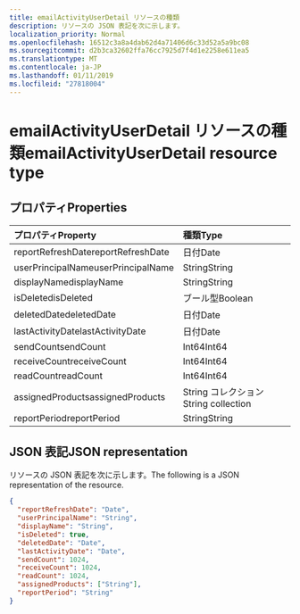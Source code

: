```yaml
---
title: emailActivityUserDetail リソースの種類
description: リソースの JSON 表記を次に示します。
localization_priority: Normal
ms.openlocfilehash: 16512c3a8a4dab62d4a71406d6c33d52a5a9bc08
ms.sourcegitcommit: d2b3ca32602ffa76cc7925d7f4d1e2258e611ea5
ms.translationtype: MT
ms.contentlocale: ja-JP
ms.lasthandoff: 01/11/2019
ms.locfileid: "27818004"
---
```

# <a name="emailactivityuserdetail-resource-type"></a><span data-ttu-id="c6430-103">emailActivityUserDetail リソースの種類</span><span class="sxs-lookup"><span data-stu-id="c6430-103">emailActivityUserDetail resource type</span></span>

## <a name="properties"></a><span data-ttu-id="c6430-104">プロパティ</span><span class="sxs-lookup"><span data-stu-id="c6430-104">Properties</span></span>

| <span data-ttu-id="c6430-105">プロパティ</span><span class="sxs-lookup"><span data-stu-id="c6430-105">Property</span></span>          | <span data-ttu-id="c6430-106">種類</span><span class="sxs-lookup"><span data-stu-id="c6430-106">Type</span></span>              |
| :---------------- | :---------------- |
| <span data-ttu-id="c6430-107">reportRefreshDate</span><span class="sxs-lookup"><span data-stu-id="c6430-107">reportRefreshDate</span></span> | <span data-ttu-id="c6430-108">日付</span><span class="sxs-lookup"><span data-stu-id="c6430-108">Date</span></span>              |
| <span data-ttu-id="c6430-109">userPrincipalName</span><span class="sxs-lookup"><span data-stu-id="c6430-109">userPrincipalName</span></span> | <span data-ttu-id="c6430-110">String</span><span class="sxs-lookup"><span data-stu-id="c6430-110">String</span></span>            |
| <span data-ttu-id="c6430-111">displayName</span><span class="sxs-lookup"><span data-stu-id="c6430-111">displayName</span></span>       | <span data-ttu-id="c6430-112">String</span><span class="sxs-lookup"><span data-stu-id="c6430-112">String</span></span>            |
| <span data-ttu-id="c6430-113">isDeleted</span><span class="sxs-lookup"><span data-stu-id="c6430-113">isDeleted</span></span>         | <span data-ttu-id="c6430-114">ブール型</span><span class="sxs-lookup"><span data-stu-id="c6430-114">Boolean</span></span>           |
| <span data-ttu-id="c6430-115">deletedDate</span><span class="sxs-lookup"><span data-stu-id="c6430-115">deletedDate</span></span>       | <span data-ttu-id="c6430-116">日付</span><span class="sxs-lookup"><span data-stu-id="c6430-116">Date</span></span>              |
| <span data-ttu-id="c6430-117">lastActivityDate</span><span class="sxs-lookup"><span data-stu-id="c6430-117">lastActivityDate</span></span>  | <span data-ttu-id="c6430-118">日付</span><span class="sxs-lookup"><span data-stu-id="c6430-118">Date</span></span>              |
| <span data-ttu-id="c6430-119">sendCount</span><span class="sxs-lookup"><span data-stu-id="c6430-119">sendCount</span></span>         | <span data-ttu-id="c6430-120">Int64</span><span class="sxs-lookup"><span data-stu-id="c6430-120">Int64</span></span>             |
| <span data-ttu-id="c6430-121">receiveCount</span><span class="sxs-lookup"><span data-stu-id="c6430-121">receiveCount</span></span>      | <span data-ttu-id="c6430-122">Int64</span><span class="sxs-lookup"><span data-stu-id="c6430-122">Int64</span></span>             |
| <span data-ttu-id="c6430-123">readCount</span><span class="sxs-lookup"><span data-stu-id="c6430-123">readCount</span></span>         | <span data-ttu-id="c6430-124">Int64</span><span class="sxs-lookup"><span data-stu-id="c6430-124">Int64</span></span>             |
| <span data-ttu-id="c6430-125">assignedProducts</span><span class="sxs-lookup"><span data-stu-id="c6430-125">assignedProducts</span></span>  | <span data-ttu-id="c6430-126">String コレクション</span><span class="sxs-lookup"><span data-stu-id="c6430-126">String collection</span></span> |
| <span data-ttu-id="c6430-127">reportPeriod</span><span class="sxs-lookup"><span data-stu-id="c6430-127">reportPeriod</span></span>      | <span data-ttu-id="c6430-128">String</span><span class="sxs-lookup"><span data-stu-id="c6430-128">String</span></span>            |

## <a name="json-representation"></a><span data-ttu-id="c6430-129">JSON 表記</span><span class="sxs-lookup"><span data-stu-id="c6430-129">JSON representation</span></span>

<span data-ttu-id="c6430-130">リソースの JSON 表記を次に示します。</span><span class="sxs-lookup"><span data-stu-id="c6430-130">The following is a JSON representation of the resource.</span></span>

<!-- {
  "blockType": "resource",
  "@odata.type": "microsoft.graph.emailActivityUserDetail"
} -->

```json
{
  "reportRefreshDate": "Date", 
  "userPrincipalName": "String", 
  "displayName": "String", 
  "isDeleted": true, 
  "deletedDate": "Date", 
  "lastActivityDate": "Date", 
  "sendCount": 1024, 
  "receiveCount": 1024, 
  "readCount": 1024, 
  "assignedProducts": ["String"], 
  "reportPeriod": "String"
}
```

